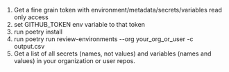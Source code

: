1. Get a fine grain token with environment/metadata/secrets/variables read only access
2. set GITHUB_TOKEN env variable to that token
3. run poetry install
4. run poetry run review-environments --org your_org_or_user -c output.csv
5. Get a list of all secrets (names, not values) and variables (names and values) in your organization or user repos.

